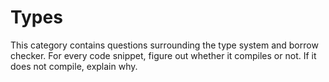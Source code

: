 # Types

This category contains questions surrounding the type system and borrow checker.
For every code snippet, figure out whether it compiles or not.
If it does not compile, explain why.
